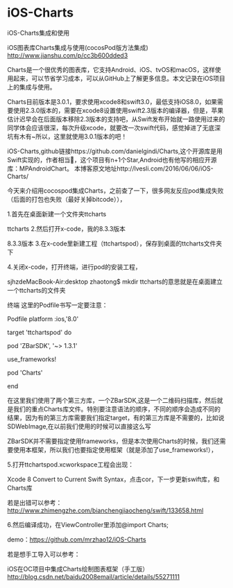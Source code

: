 # iOS-Charts
iOS-Charts集成和使用

iOS图表库Charts集成与使用(cocosPod版方法集成)
http://www.jianshu.com/p/cc3b600dded3

Charts是一个很优秀的图表库，它支持Android、iOS、tvOS和macOS，这样使用起来，可以节省学习成本，可以从GitHub上了解更多信息。本文记录在iOS项目上的集成与使用。

Charts目前版本是3.0.1，要求使用xcode8和swift3.0，最低支持iOS8.0，如果需要使用2.3.0版本的，需要在xcode8设置使用swift2.3版本的编译器，但是，苹果估计迟早会在后面版本移除2.3版本的支持吧，从Swift发布开始就一路使用过来的同学体会应该很深，每次升级xcode，就要改一次swift代码，感觉掉进了无底深坑有木有~所以，这里就使用3.0.1版本的吧！

iOS-Charts,github链接https://github.com/danielgindi/Charts,这个开源库是用Swift实现的，作者相当🐂，这个项目有n+1个Star,Android也有他写的相应开源库：MPAndroidChart。 本博客原文地址http://lvesli.com/2016/06/06/iOS-Charts/

今天来介绍用cocospod集成Charts，之前查了一下，很多网友反应pod集成失败（后面的打包也失败（最好关掉bitcode）），

1.首先在桌面新建一个文件夹ttcharts


ttcharts
2.然后打开x-code，我的8.3.3版本


8.3.3版本
3.在x-code里新建工程（ttchartspod），保存到桌面的ttcharts文件夹下

4.关闭x-code，打开终端，进行pod的安装工程，

sjhzdeMacBook-Air:desktop zhaotong$ mkdir ttcharts的意思就是在桌面建立一个ttcharts的文件夹


终端
这里的Podfile书写一定要注意：


Podfile
platform :ios,'8.0'

target 'ttchartspod' do

pod 'ZBarSDK', '~> 1.3.1'

use_frameworks!

pod 'Charts'

end

在这里我们使用了两个第三方库，一个ZBarSDK,这是一个二维码扫描库，然后就是我们的重点Charts库文件。特别要注意语法的顺序，不同的顺序会造成不同的结果，因为有的第三方库需要我们指定target，有的第三方库是不需要的，比如说SDWebImage,在以前我们使用的时候可以直接这么写

ZBarSDK并不需要指定使用frameworks，但是本次使用Charts的时候，我们还需要使用本框架，所以我们也要指定使用框架（就是添加了use_frameworks!），

5.打开ttchartspod.xcworkspace工程会出现：

Xcode 8 Convert to Current Swift Syntax，点击cor，下一步更新swift库，和Charts库

若是出错可以参考：http://www.zhimengzhe.com/bianchengjiaocheng/swift/133658.html

6.然后编译成功，在ViewController里添加@import Charts;



demo：https://github.com/mrzhao12/iOS-Charts

若是想手工导入可以参考：

iOS在OC项目中集成Charts绘制图表框架（手工版）
http://blog.csdn.net/baidu2008email/article/details/55271111


